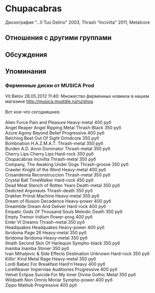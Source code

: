 # Chupacabras

Дискография
"...Il Tuo Delirio" 2003, Thrash
"Incivilta" 2011, Metalcore

## Отношения с другими группами


## Обсуждения


## Упоминания

### Фирменные диски от MUSICA Prod

Vit Belov 28.05.2012 11:40:
Множество фирменных новинок в нашем магазине <A HREF="http://musica.mustdie.ru/ru/shop" TARGET="_blank">http://musica.mustdie.ru/ru/shop</A><BR><BR>Вот кое-что сегодняшнее.<BR><BR>Alien Force	Pain and Pleasure	Heavy-metal	400 руб<BR>Angel Reaper	Angel Ripping Metal	Thrash-Black	350 руб<BR>Azure Agony	Beyond Belief	Progressive	400 руб<BR>Belching Beet	Out Of Sight	Grindcore	350 руб<BR>Bombnation	H.A.Z.M.A.T.	Thrash-metal	350 руб<BR>Burden A.D.	Anno Dominator	Thrash-metal	350 руб<BR>Cherry Lips 	Cherry Lips	Hard-rock	350 руб<BR>Chupacabras	Incivilta	Thrash-metal	350 руб<BR>Company, The	Awaking Under Dogs	Thrash-groove	350 руб<BR>Crawler	Knight of the Word	Heavy-metal	400 руб<BR>Crisandemia	Reconstruccion	Thrash-metal	350 руб<BR>Crystal Ball	TimeWalker	Hard-rock	450 руб<BR>Dead Meat	Stench of Rotten Years	Death-metal	350 руб<BR>Dedicted	Argonauts	Thrash-death	350 руб<BR>Drakher	Primal Machine	Heavy-metal	350 руб<BR>Dream of Illusion	Decadence	Heavy-power	400 руб<BR>Dreamtide	Dream And Deliver	Hard-rock	400 руб<BR>Empatic	Gods Of Thousand Souls	Melodic Death	350 руб<BR>Empty Tremor	Iridium	Power-prog	400 руб<BR>Enter VI	Dreams	Thrash-metal	350 руб<BR>Headquakes	Headquakes	Heavy-power	400 руб<BR>Ibridoma	Page 26	Heavy-metal	350 руб<BR>Ibridoma	Ibridoma	Heavy-metal	350 руб<BR>Illnath	Second Skin Of Harlequin	Sympho-black	350 руб<BR>Inamba	Inamba	Stoner	350 руб<BR>Ivan Mihaljevic & Side Effects	Destination Unknown	Hard-rock	350 руб<BR>Killin' Kind	Metal Rage	Heavy-metal	350 руб<BR>Lordi	Babez For Breakfast	Hard'n'Heavy	400 руб<BR>LoreWeaver	Imperviae Auditiones	Progressive	400 руб<BR>Velvet Eclipse	Suicide For My Inner Divine	Gothic Metal	350 руб<BR>Wildpath	Non Omnis Moriar	Sympho-power	400 руб<BR>Zippo	Maktub	Progressive	400 руб<BR>

